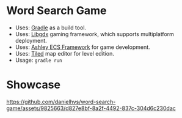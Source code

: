 Word Search Game
==========================================
  - Uses: [Gradle](https://gradle.org/) as a build tool.
  - Uses: [Libgdx](https://libgdx.com/) gaming framework, which supports multiplatform deployment.
  - Uses: [Ashley ECS Framework](https://github.com/libgdx/ashley) for game development.
  - Uses: [Tiled](https://www.mapeditor.org/) map editor for level edition.
  - Usage: ```gradle run``` 

Showcase
==========================================
https://github.com/danielhvs/word-search-game/assets/9825663/d827e8bf-8a2f-4492-837c-304d6c230dac

